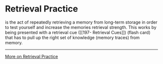 # Retrieval Practice
is the act of repeatedly retrieving a memory from long-term storage in order to test yourself and increase the memories retrieval strength. This works by being presented with a retrieval cue ([[197- Retrieval Cues]]) (flash card) that has to pull up the right set of knowledge (memory traces) from memory.

---

[More on Retrieval Practice](https://www.learningscientists.org/blog/2016/6/23-1)